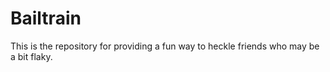 # Bailtrain
This is the repository for [](bailtrain.com) providing a fun way to heckle friends who may be a bit flaky.
